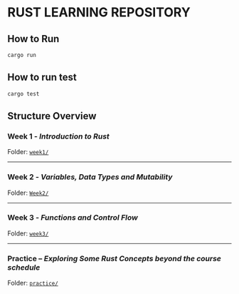 # RUST LEARNING REPOSITORY

## How to Run

```bash
cargo run
```

## How to run test
```bash
cargo test
```

## Structure Overview

### Week 1 - *Introduction to Rust*
Folder: [`week1/`](./week1)  

---

### Week 2 - *Variables, Data Types and Mutability*
Folder: [`Week2/`](./Week2)  

---

### Week 3 - *Functions and Control Flow*
Folder: [`week3/`](./week3)  

---

### Practice – *Exploring Some Rust Concepts beyond the course schedule*
Folder: [`practice/`](./practice)  

